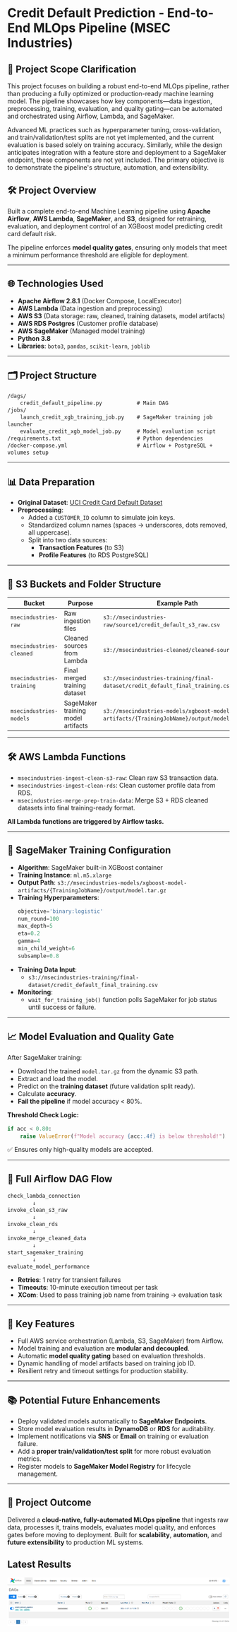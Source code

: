 # Credit Default Prediction - End-to-End MLOps Pipeline (MSEC Industries)

## 🎯 Project Scope Clarification

This project focuses on building a robust end-to-end MLOps pipeline, rather than producing a fully optimized or production-ready machine learning model. The pipeline showcases how key components—data ingestion, preprocessing, training, evaluation, and quality gating—can be automated and orchestrated using Airflow, Lambda, and SageMaker.

Advanced ML practices such as hyperparameter tuning, cross-validation, and train/validation/test splits are not yet implemented, and the current evaluation is based solely on training accuracy. Similarly, while the design anticipates integration with a feature store and deployment to a SageMaker endpoint, these components are not yet included. The primary objective is to demonstrate the pipeline's structure, automation, and extensibility.

## 🛠️ Project Overview

Built a complete end-to-end Machine Learning pipeline using **Apache Airflow**, **AWS Lambda**, **SageMaker**, and **S3**, designed for retraining, evaluation, and deployment control of an XGBoost model predicting credit card default risk.

The pipeline enforces **model quality gates**, ensuring only models that meet a minimum performance threshold are eligible for deployment.

---

## 🌐 Technologies Used

- **Apache Airflow 2.8.1** (Docker Compose, LocalExecutor)
- **AWS Lambda** (Data ingestion and preprocessing)
- **AWS S3** (Data storage: raw, cleaned, training datasets, model artifacts)
- **AWS RDS Postgres** (Customer profile database)
- **AWS SageMaker** (Managed model training)
- **Python 3.8**
- **Libraries**: `boto3`, `pandas`, `scikit-learn`, `joblib`

---

## 🗂️ Project Structure

```plaintext
/dags/
    credit_default_pipeline.py           # Main DAG
/jobs/
    launch_credit_xgb_training_job.py    # SageMaker training job launcher
    evaluate_credit_xgb_model_job.py     # Model evaluation script
/requirements.txt                        # Python dependencies
/docker-compose.yml                      # Airflow + PostgreSQL + volumes setup
```

---

## 📊 Data Preparation

- **Original Dataset**: [UCI Credit Card Default Dataset](https://archive.ics.uci.edu/ml/datasets/default+of+credit+card+clients)
- **Preprocessing**:
  - Added a `CUSTOMER_ID` column to simulate join keys.
  - Standardized column names (spaces → underscores, dots removed, all uppercase).
  - Split into two data sources:
    - **Transaction Features** (to S3)
    - **Profile Features** (to RDS PostgreSQL)

---

## 🫳 S3 Buckets and Folder Structure

| Bucket                    | Purpose                            | Example Path                                                                               |
| ------------------------- | ---------------------------------- | ------------------------------------------------------------------------------------------ |
| `msecindustries-raw`      | Raw ingestion files                | `s3://msecindustries-raw/source1/credit_default_s3_raw.csv`                                |
| `msecindustries-cleaned`  | Cleaned sources from Lambda        | `s3://msecindustries-cleaned/cleaned-source1/`                                             |
| `msecindustries-training` | Final merged training dataset      | `s3://msecindustries-training/final-dataset/credit_default_final_training.csv`             |
| `msecindustries-models`   | SageMaker training model artifacts | `s3://msecindustries-models/xgboost-model-artifacts/{TrainingJobName}/output/model.tar.gz` |

---

## 🛠️ AWS Lambda Functions

- `msecindustries-ingest-clean-s3-raw`: Clean raw S3 transaction data.
- `msecindustries-ingest-clean-rds`: Clean customer profile data from RDS.
- `msecindustries-merge-prep-train-data`: Merge S3 + RDS cleaned datasets into final training-ready format.

**All Lambda functions are triggered by Airflow tasks.**

---

## 🧐 SageMaker Training Configuration

- **Algorithm**: SageMaker built-in XGBoost container
- **Training Instance**: `ml.m5.xlarge`
- **Output Path**: `s3://msecindustries-models/xgboost-model-artifacts/{TrainingJobName}/output/model.tar.gz`
- **Training Hyperparameters**:
  ```python
  objective='binary:logistic'
  num_round=100
  max_depth=5
  eta=0.2
  gamma=4
  min_child_weight=6
  subsample=0.8
  ```
- **Training Data Input**:
  - `s3://msecindustries-training/final-dataset/credit_default_final_training.csv`
- **Monitoring**:
  - `wait_for_training_job()` function polls SageMaker for job status until success or failure.

---

## 📈 Model Evaluation and Quality Gate

After SageMaker training:

- Download the trained `model.tar.gz` from the dynamic S3 path.
- Extract and load the model.
- Predict on the **training dataset** (future validation split ready).
- Calculate **accuracy**.
- **Fail the pipeline** if model accuracy < 80%.

**Threshold Check Logic:**

```python
if acc < 0.80:
    raise ValueError(f"Model accuracy {acc:.4f} is below threshold!")
```

✅ Ensures only high-quality models are accepted.

---

## 👋 Full Airflow DAG Flow

```plaintext
check_lambda_connection
        ↓
invoke_clean_s3_raw
        ↓
invoke_clean_rds
        ↓
invoke_merge_cleaned_data
        ↓
start_sagemaker_training
        ↓
evaluate_model_performance
```

- **Retries**: 1 retry for transient failures
- **Timeouts**: 10-minute execution timeout per task
- **XCom**: Used to pass training job name from training → evaluation task

---

## 🚀 Key Features

- Full AWS service orchestration (Lambda, S3, SageMaker) from Airflow.
- Model training and evaluation are **modular and decoupled**.
- Automatic **model quality gating** based on evaluation thresholds.
- Dynamic handling of model artifacts based on training job ID.
- Resilient retry and timeout settings for production stability.

---

## 📚 Potential Future Enhancements

- Deploy validated models automatically to **SageMaker Endpoints**.
- Store model evaluation results in **DynamoDB** or **RDS** for auditability.
- Implement notifications via **SNS** or **Email** on training or evaluation failure.
- Add a **proper train/validation/test split** for more robust evaluation metrics.
- Register models to **SageMaker Model Registry** for lifecycle management.

---

## 🌟 Project Outcome

Delivered a **cloud-native, fully-automated MLOps pipeline** that ingests raw data, processes it, trains models, evaluates model quality, and enforces gates before moving to deployment. Built for **scalability**, **automation**, and **future extensibility** to production ML systems.

## Latest Results

![alt text](image.png)
